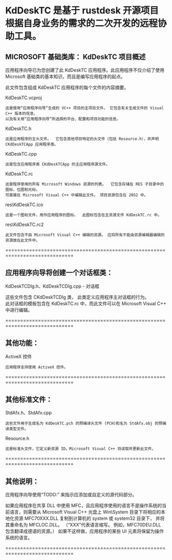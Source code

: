 # KdDeskTC 是基于 rustdesk 开源项目根据自身业务的需求的二次开发的远程协助工具。


## MICROSOFT 基础类库： KdDeskTC 项目概述

应用程序向导已为您创建了此 KdDeskTC 应用程序。此应用程序不仅介绍了使用 Microsoft 基础类的基本知识，而且是编写应用程序的起点。

此文件包含组成 KdDeskTC 应用程序的每个文件的内容摘要。

KdDeskTC.vcproj

    这是使用“应用程序向导”生成的 VC++ 项目的主项目文件。 它包含有关生成文件的 Visual C++ 版本的信息，
    以及有关用“应用程序向导”所选择的平台、配置和项目功能的信息。

KdDeskTC.h

    这是应用程序的主头文件。  它包含其他项目特定的头文件（包括 Resource.h），并声明CKdDeskTCApp 应用程序类。

KdDeskTC.cpp

    这是包含应用程序类 CKdDeskTCApp 的主应用程序源文件。

KdDeskTC.rc

    这是程序使用的所有 Microsoft Windows 资源的列表。  它包含存储在 RES 子目录中的图标、位图和光标。  
    可直接在 Microsoft Visual C++ 中编辑此文件。 项目资源包含在 2052 中。

res\KdDeskTC.ico

    这是一个图标文件，用作应用程序的图标。  此图标包含在主资源文件 KdDeskTC.rc 中。

res\KdDeskTC.rc2

    此文件包含不由 Microsoft Visual C++ 编辑的资源。 应将所有不能由资源编辑器编辑的资源放在此文件中。

=============================================================================

## 应用程序向导将创建一个对话框类：

KdDeskTCDlg.h、KdDeskTCDlg.cpp - 对话框

这些文件包含 CKdDeskTCDlg 类， 此类定义应用程序主对话框的行为。  
此对话框的模板包含在 KdDeskTC.rc 中，而此文件可以在 Microsoft Visual C++ 中进行编辑。
    
=============================================================================

## 其他功能：

ActiveX 控件

    应用程序支持使用 ActiveX 控件。
    
=============================================================================

## 其他标准文件：

StdAfx.h、StdAfx.cpp

    这些文件用于生成名为 KdDeskTC.pch 的预编译头文件 (PCH)和名为 StdAfx.obj 的预编译类型文件。

Resource.h

    这是标准头文件，它定义新资源 ID。Microsoft Visual C++ 将读取并更新此文件。

=============================================================================

## 其他说明：

应用程序向导使用“TODO:” 来指示应添加或自定义的源代码部分。

如果应用程序在共享 DLL 中使用 MFC，且应用程序使用的语言不是操作系统的当前语言，则需要从 Microsoft Visual C++ 光盘上 
Win\System 目录下将相应的本地化资源 MFC70XXX.DLL 复制到计算机的 system 或 system32 目录下，
并将其重命名为 MFCLOC.DLL。  （“XXX”代表语言缩写。  例如，MFC70DEU.DLL 包含翻译成德语的资源。）  如果不这样做，应用程序的某些 UI 元素将保留为操作系统的语言。

=============================================================================

